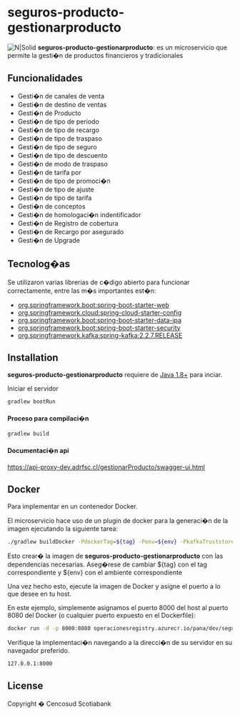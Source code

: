 # seguros-producto-gestionarproducto

![N|Solid](https://www.tarjetacencosud.cl//TarjetaMasWEB/img/favicon/ms-icon-144x144.png)
**seguros-producto-gestionarproducto**: es un microservicio que permite la gesti�n de productos financieros y tradicionales

## Funcionalidades

- Gesti�n de canales de venta
- Gesti�n de destino de ventas
- Gesti�n de Producto
- Gesti�n de tipo de periodo
- Gesti�n de tipo de recargo
- Gesti�n de tipo de traspaso
- Gesti�n de tipo de seguro
- Gesti�n de tipo de descuento
- Gesti�n de modo de traspaso
- Gesti�n de tarifa por
- Gesti�n de tipo de promoci�n
- Gesti�n de tipo de ajuste
- Gesti�n de tipo de tarifa
- Gesti�n de conceptos
- Gesti�n de homologaci�n indentificador
- Gesti�n de Registro de cobertura
- Gesti�n de Recargo por asegurado
- Gesti�n de Upgrade


## Tecnolog�as

Se utilizaron varias librerias de c�digo abierto para funcionar correctamente, entre las m�s importantes est�n:

- [org.springframework.boot:spring-boot-starter-web](https://mvnrepository.com/artifact/org.springframework.boot/spring-boot-starter-web)
- [org.springframework.cloud:spring-cloud-starter-config](https://mvnrepository.com/artifact/org.springframework.cloud/spring-cloud-starter-config)
- [org.springframework.boot:spring-boot-starter-data-jpa](https://mvnrepository.com/artifact/org.springframework.boot/spring-boot-starter-data-jpa)
- [org.springframework.boot:spring-boot-starter-security](https://mvnrepository.com/artifact/org.springframework.boot/spring-boot-starter-security)
- [org.springframework.kafka:spring-kafka:2.2.7.RELEASE](https://mvnrepository.com/artifact/org.springframework.kafka/spring-kafka/2.2.7.RELEASE)

## Installation

**seguros-producto-gestionarproducto**  requiere de [Java 1.8+](https://www.java.com)  para inciar.

Iniciar el servidor 

```sh
gradlew bootRun
```

#### Proceso para compilaci�n

```sh
gradlew build
```
#### Documentaci�n api
https://api-proxy-dev.adrfsc.cl/gestionarProducto/swagger-ui.html

## Docker

Para implementar en un contenedor Docker.

El microservicio hace uso de un plugin de docker para la generaci�n de la imagen ejecutando la siguiente tarea:


```sh
./gradlew buildDocker -PdockerTag=${tag} -Penv=${env} -PkafkaTruststoreJks=truststore-kafka-${env}.jks
```

Esto crear� la imagen de **seguros-producto-gestionarproducto** con las dependencias necesarias.
Aseg�rese de cambiar ${tag} con el tag correspondiente y ${env} con el ambiente correspondiente

Una vez hecho esto, ejecute la imagen de Docker y asigne el puerto a lo que desee en tu host. 

En este ejemplo, simplemente asignamos el puerto 8000 del host al puerto 8080 del Docker (o cualquier puerto expuesto en el Dockerfile):

```sh
docker run -d -p 8000:8080 operacionesregistry.azurecr.io/pana/dev/seguros-producto-gestionarproducto:1.1.1
```

Verifique la implementaci�n navegando a la direcci�n de su servidor en su navegador preferido.

```sh
127.0.0.1:8000
```

## License

Copyright � Cencosud Scotiabank
